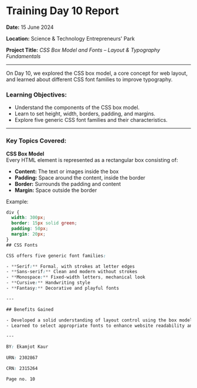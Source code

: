 # Training Day 10 Report  
**Date:** 15 June 2024  

**Location:** Science & Technology Entrepreneurs' Park  

**Project Title:** *CSS Box Model and Fonts – Layout & Typography Fundamentals*

---

On Day 10, we explored the CSS box model, a core concept for web layout, and learned about different CSS font families to improve typography.

### Learning Objectives:  
- Understand the components of the CSS box model.  
- Learn to set height, width, borders, padding, and margins.  
- Explore five generic CSS font families and their characteristics.

---

### Key Topics Covered:

**CSS Box Model**  
Every HTML element is represented as a rectangular box consisting of:  
- **Content:** The text or images inside the box  
- **Padding:** Space around the content, inside the border  
- **Border:** Surrounds the padding and content  
- **Margin:** Space outside the border  

Example:

```css
div {
  width: 300px;
  border: 15px solid green;
  padding: 50px;
  margin: 20px;
}
## CSS Fonts

CSS offers five generic font families:

- **Serif:** Formal, with strokes at letter edges  
- **Sans-serif:** Clean and modern without strokes  
- **Monospace:** Fixed-width letters, mechanical look  
- **Cursive:** Handwriting style  
- **Fantasy:** Decorative and playful fonts  

---

## Benefits Gained

- Developed a solid understanding of layout control using the box model.  
- Learned to select appropriate fonts to enhance website readability and style.  

---

BY: Ekamjot Kaur
  
URN: 2302867  

CRN: 2315264  

Page no. 10  
